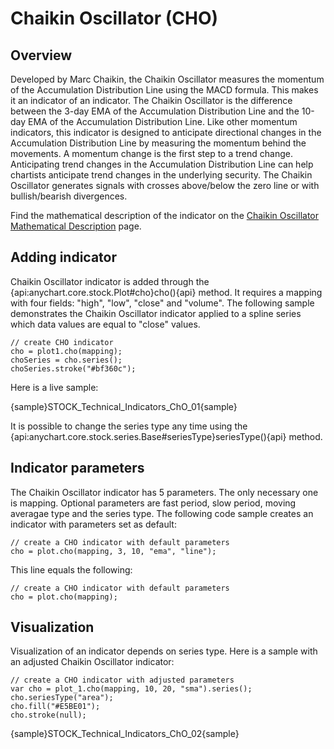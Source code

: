 # Chaikin Oscillator (CHO)

## Overview

Developed by Marc Chaikin, the Chaikin Oscillator measures the momentum of the Accumulation Distribution Line using the MACD formula. This makes it an indicator of an indicator. The Chaikin Oscillator is the difference between the 3-day EMA of the Accumulation Distribution Line and the 10-day EMA of the Accumulation Distribution Line. Like other momentum indicators, this indicator is designed to anticipate directional changes in the Accumulation Distribution Line by measuring the momentum behind the movements. A momentum change is the first step to a trend change. Anticipating trend changes in the Accumulation Distribution Line can help chartists anticipate trend changes in the underlying security. The Chaikin Oscillator generates signals with crosses above/below the zero line or with bullish/bearish divergences.

Find the mathematical description of the indicator on the [Chaikin Oscillator Mathematical Description](Mathematical_Description#chaikin_oscillator) page.


## Adding indicator

Chaikin Oscillator indicator is added through the {api:anychart.core.stock.Plot#cho}cho(){api} method. It requires a mapping with four fields: "high", "low", "close" and "volume". The following sample demonstrates the Chaikin Oscillator indicator applied to a spline series which data values are equal to "close" values.

```
// create CHO indicator
cho = plot1.cho(mapping);
choSeries = cho.series();
choSeries.stroke("#bf360c");
```

Here is a live sample:

{sample}STOCK\_Technical\_Indicators\_ChO\_01{sample}

It is possible to change the series type any time using the {api:anychart.core.stock.series.Base#seriesType}seriesType(){api} method.


## Indicator parameters

The Chaikin Oscillator indicator has 5 parameters. The only necessary one is mapping. Optional parameters are fast period, slow period, moving averagae type and the series type. The following code sample creates an indicator with parameters set as default:

```
// create a CHO indicator with default parameters
cho = plot.cho(mapping, 3, 10, "ema", "line");
```

This line equals the following:

```
// create a CHO indicator with default parameters
cho = plot.cho(mapping);
```

## Visualization

Visualization of an indicator depends on series type. Here is a sample with an adjusted Chaikin Oscillator indicator:

```
// create a CHO indicator with adjusted parameters
var cho = plot_1.cho(mapping, 10, 20, "sma").series();
cho.seriesType("area");
cho.fill("#E5BE01");
cho.stroke(null);
```

{sample}STOCK\_Technical\_Indicators\_ChO\_02{sample}